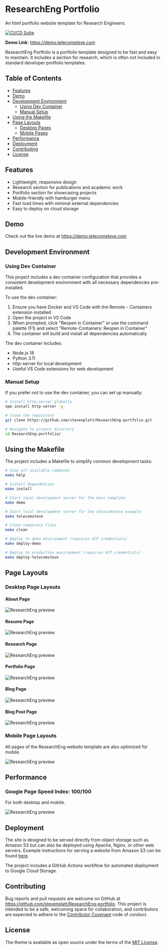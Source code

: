 # ResearchEng Portfolio

An html portfolio website template for Research Engineers.

[![CI/CD Suite](https://github.com/stevenplatt/ResearchEng-Portfolio/actions/workflows/ci.yml/badge.svg?branch=main)](https://github.com/stevenplatt/ResearchEng-Portfolio/actions/workflows/ci.yml)

**Demo Link**: <https://demo.telecomsteve.com>

ResearchEng Portfolio is a portfolio template designed to be fast and easy to maintain. It includes a section for research, which is often not included in standard developer portfolio templates.

## Table of Contents

- [Features](#features)
- [Demo](#demo)
- [Development Environment](#development-environment)
  - [Using Dev Container](#using-dev-container)
  - [Manual Setup](#manual-setup)
- [Using the Makefile](#using-the-makefile)
- [Page Layouts](#page-layouts)
  - [Desktop Pages](#desktop-page-layouts)
  - [Mobile Pages](#mobile-page-layouts)
- [Performance](#performance)
- [Deployment](#deployment)
- [Contributing](#contributing)
- [License](#license)

## Features

- Lightweight, responsive design
- Research section for publications and academic work
- Portfolio section for showcasing projects
- Mobile-friendly with hamburger menu
- Fast load times with minimal external dependencies
- Easy to deploy on cloud storage

## Demo

Check out the live demo at <https://demo.telecomsteve.com>

## Development Environment

### Using Dev Container

This project includes a dev container configuration that provides a consistent development environment with all necessary dependencies pre-installed.

To use the dev container:

1. Ensure you have Docker and VS Code with the Remote - Containers extension installed
2. Open the project in VS Code
3. When prompted, click "Reopen in Container" or use the command palette (F1) and select "Remote-Containers: Reopen in Container"
4. The container will build and install all dependencies automatically

The dev container includes:

- Node.js 18
- Python 3.11
- http-server for local development
- Useful VS Code extensions for web development

### Manual Setup

If you prefer not to use the dev container, you can set up manually:

```bash
# Install http-server globally
npm install http-server -g

# Clone the repository
git clone https://github.com/stevenplatt/ResearchEng-portfolio.git

# Navigate to project directory
cd ResearchEng-portfolio/
```

## Using the Makefile

The project includes a Makefile to simplify common development tasks:

```bash
# View all available commands
make help

# Install dependencies
make install

# Start local development server for the main template
make demo

# Start local development server for the telecomsteve example
make telecomsteve

# Clean temporary files
make clean

# Deploy to demo environment (requires GCP credentials)
make deploy-demo

# Deploy to production environment (requires GCP credentials)
make deploy-telecomsteve
```

## Page Layouts

### Desktop Page Layouts

#### About Page

![ResearchEng preview](img/screenshots/about_page.png)

#### Resume Page

![ResearchEng preview](img/screenshots/resume_page.png)

#### Research Page

![ResearchEng preview](img/screenshots/research_page.png)

#### Portfolio Page

![ResearchEng preview](img/screenshots/portfolio_page.png)

#### Blog Page

![ResearchEng preview](img/screenshots/blog_page.png)

#### Blog Post Page

![ResearchEng preview](img/screenshots/blog_post_page.png)

### Mobile Page Layouts

All pages of the ResearchEng website template are also optimized for mobile.

![ResearchEng preview](img/screenshots/mobile_layout.png)

## Performance

### Google Page Speed Index: 100/100

For both desktop and mobile.

![ResearchEng preview](img/screenshots/page_speed.png)

## Deployment

The site is designed to be served directly from object storage such as Amazon S3 but can also be deployed using Apache, Nginx, or other web servers. Example instructions for serving a website from Amazon S3 can be found [here](https://medium.com/@kyle.galbraith/how-to-host-a-website-on-s3-without-getting-lost-in-the-sea-e2b82aa6cd38).

The project includes a GitHub Actions workflow for automated deployment to Google Cloud Storage.

## Contributing

Bug reports and pull requests are welcome on GitHub at <https://github.com/stevenplatt/ResearchEng-portfolio>. This project is intended to be a safe, welcoming space for collaboration, and contributors are expected to adhere to the [Contributor Covenant](http://contributor-covenant.org) code of conduct.

## License

The theme is available as open source under the terms of the [MIT License](https://opensource.org/licenses/MIT).
